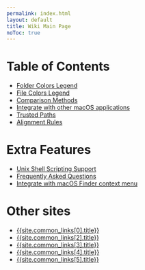 ```yaml
---
permalink: index.html
layout: default
title: Wiki Main Page
noToc: true
---
```


Table of Contents
=================

* [Folder Colors Legend](foldersLegend.html)
* [File Colors Legend](fileLegend.html)
* [Comparison Methods](comparisonMethods.html)
* [Integrate with other macOS applications](externalApps.html)
* [Trusted Paths](trustedPaths.html)
* [Alignment Rules](alignRules.html)

Extra Features
==============

* [Unix Shell Scripting Support](unixshell.html)
* [Frequently Asked Questions](faq.html)
* [Integrate with macOS Finder context menu](finder.html)


Other sites
===========

* [{{site.common_links[0].title}}]({{site.common_links[0].link}})
* [{{site.common_links[2].title}}]({{site.common_links[2].link}})
* [{{site.common_links[3].title}}]({{site.common_links[3].link}})
* [{{site.common_links[4].title}}]({{site.common_links[4].link}})
* [{{site.common_links[5].title}}]({{site.common_links[5].link}})
